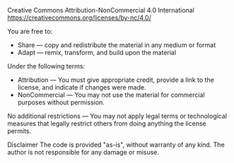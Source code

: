 Creative Commons Attribution-NonCommercial 4.0 International
https://creativecommons.org/licenses/by-nc/4.0/

You are free to:

- Share — copy and redistribute the material in any medium or format
- Adapt — remix, transform, and build upon the material

Under the following terms:

- Attribution — You must give appropriate credit, provide a link to the license, and indicate if changes were made.
- NonCommercial — You may not use the material for commercial purposes without permission.

No additional restrictions — You may not apply legal terms or technological measures that legally restrict others from doing anything the license permits.

Disclaimer
The code is provided "as-is", without warranty of any kind. The author is not responsible for any damage or misuse.
